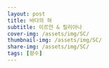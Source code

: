 ```yaml
---
layout: post 
title: 바다의 혀
subtitle: 이르얀 & 릴리아나 
cover-img: /assets/img/SC/
thumbnail-img: /assets/img/SC/
share-img: /assets/img/SC/
tags: [향수]
---
```

